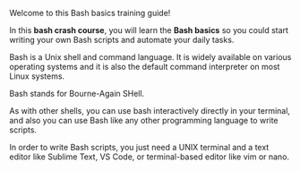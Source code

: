 Welcome to this Bash basics training guide!

In this **bash crash course**, you will learn the **Bash basics** so you could start writing your own Bash scripts and automate your daily tasks.

Bash is a Unix shell and command language. It is widely available on various operating systems and it is also the default command interpreter on most Linux systems.

Bash stands for Bourne-Again SHell.

As with other shells, you can use bash interactively directly in your terminal, and also you can use Bash like any other programming language to write scripts.

In order to write Bash scripts, you just need a UNIX terminal and a text editor like Sublime Text, VS Code, or terminal-based editor like vim or nano.